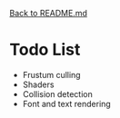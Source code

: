 [Back to README.md](../README.md)
# Todo List

* Frustum culling
* Shaders
* Collision detection
* Font and text rendering
